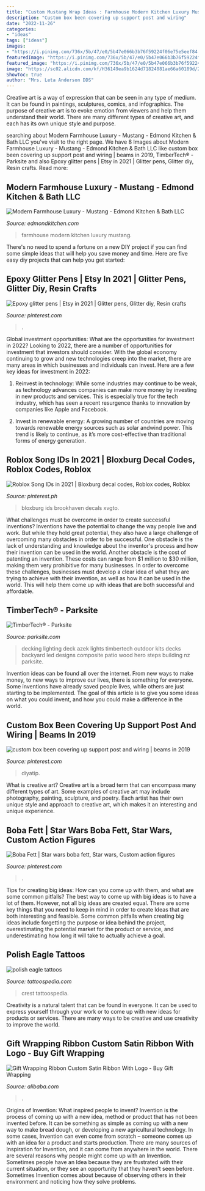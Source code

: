 ```yaml
---
title: "Custom Mustang Wrap Ideas : Farmhouse Modern Kitchen Luxury Mustang"
description: "Custom box been covering up support post and wiring"
date: "2022-11-26"
categories:
- "ideas"
tags: ["ideas"]
images:
- "https://i.pinimg.com/736x/5b/47/e0/5b47e066b3b76f59224f06e75e5eef84.jpg"
featuredImage: "https://i.pinimg.com/736x/5b/47/e0/5b47e066b3b76f59224f06e75e5eef84.jpg"
featured_image: "https://i.pinimg.com/736x/5b/47/e0/5b47e066b3b76f59224f06e75e5eef84.jpg"
image: "https://sc02.alicdn.com/kf/H36149ea9b1624d71824081ae66a60189d/200417584/H36149ea9b1624d71824081ae66a60189d.jpg"
ShowToc: true
author: "Mrs. Leta Anderson DDS"
---
```



Creative art is a way of expression that can be seen in any type of medium. It can be found in paintings, sculptures, comics, and infographics. The purpose of creative art is to evoke emotion from viewers and help them understand their world. There are many different types of creative art, and each has its own unique style and purpose.

	

		
searching about Modern Farmhouse Luxury - Mustang - Edmond Kitchen &amp; Bath LLC you've visit to the right page. We have 8 Images about Modern Farmhouse Luxury - Mustang - Edmond Kitchen &amp; Bath LLC like custom box been covering up support post and wiring | beams in 2019, TimberTech® - Parksite and also Epoxy glitter pens | Etsy in 2021 | Glitter pens, Glitter diy, Resin crafts. Read more:
		
    
## Modern Farmhouse Luxury - Mustang - Edmond Kitchen &amp; Bath LLC

<img loading=lazy src="https://edmondkitchen.com/wp-content/uploads/2017/02/Mustang_Vert_2-e1488813133999.jpg" onerror="this.onerror=null;this.src='https://tse3.mm.bing.net/th?id=OIP.UGYepMMN2mgS7Um2f5L5HQHaO-&amp;pid=15.1';" alt="Modern Farmhouse Luxury - Mustang - Edmond Kitchen &amp; Bath LLC">

_Source: edmondkitchen.com_

>farmhouse modern kitchen luxury mustang. 

	

There's no need to spend a fortune on a new DIY project if you can find some simple ideas that will help you save money and time. Here are five easy diy projects that can help you get started: 

    
## Epoxy Glitter Pens | Etsy In 2021 | Glitter Pens, Glitter Diy, Resin Crafts

<img loading=lazy src="https://i.pinimg.com/736x/5f/11/91/5f11917f9ccfbe7857b68e096c94f61b.jpg" onerror="this.onerror=null;this.src='https://tse2.mm.bing.net/th?id=OIP.v6_h_uXbB4Kc0RiEO6bgcwHaN0&amp;pid=15.1';" alt="Epoxy glitter pens | Etsy in 2021 | Glitter pens, Glitter diy, Resin crafts">

_Source: pinterest.com_

>. 

	

Global investment opportunities: What are the opportunities for investment in 2022?
Looking to 2022, there are a number of opportunities for investment that investors should consider. With the global economy continuing to grow and new technologies creep into the market, there are many areas in which businesses and individuals can invest. Here are a few key ideas for investment in 2022: 
1. Reinvest in technology: While some industries may continue to be weak, as technology advances companies can make more money by investing in new products and services. This is especially true for the tech industry, which has seen a recent resurgence thanks to innovation by companies like Apple and Facebook. 

2. Invest in renewable energy: A growing number of countries are moving towards renewable energy sources such as solar andwind power. This trend is likely to continue, as it’s more cost-effective than traditional forms of energy generation. 


    
## Roblox Song IDs In 2021 | Bloxburg Decal Codes, Roblox Codes, Roblox

<img loading=lazy src="https://i.pinimg.com/736x/54/95/ee/5495ee3d3e2db8047c2fead182a159a4.jpg" onerror="this.onerror=null;this.src='https://tse2.mm.bing.net/th?id=OIP.l2ntSMJg-W7dufUjei4BDwHaHo&amp;pid=15.1';" alt="Roblox Song IDs in 2021 | Bloxburg decal codes, Roblox codes, Roblox">

_Source: pinterest.ph_

>bloxburg ids brookhaven decals xvgto. 

	

What challenges must be overcome in order to create successful inventions?
Inventions have the potential to change the way people live and work. But while they hold great potential, they also have a large challenge of overcoming many obstacles in order to be successful. One obstacle is the lack of understanding and knowledge about the inventor's process and how their invention can be used in the world. Another obstacle is the cost of patenting an invention. These costs can range from $1 million to $30 million, making them very prohibitive for many businesses. In order to overcome these challenges, businesses must develop a clear idea of what they are trying to achieve with their invention, as well as how it can be used in the world. This will help them come up with ideas that are both successful and affordable.

    
## TimberTech® - Parksite

<img loading=lazy src="https://www.parksite.com/wp-content/uploads/2019/01/InDeck_Lighting_DeckingRailing_AZEK_Timbertech.jpg" onerror="this.onerror=null;this.src='https://tse2.mm.bing.net/th?id=OIP.nKjHKezJmLQN82C-ngnCJwHaEK&amp;pid=15.1';" alt="TimberTech® - Parksite">

_Source: parksite.com_

>decking lighting deck azek lights timbertech outdoor kits decks backyard led designs composite patio wood hero steps building nz parksite. 

	

Invention ideas can be found all over the internet. From new ways to make money, to new ways to improve our lives, there is something for everyone. Some inventions have already saved people lives, while others are just starting to be implemented. The goal of this article is to give you some ideas on what you could invent, and how you could make a difference in the world.

    
## Custom Box Been Covering Up Support Post And Wiring | Beams In 2019

<img loading=lazy src="https://i.pinimg.com/736x/f2/12/c1/f212c1260c8d2184cabed15d7b98f5e8--custom-boxes-beams.jpg?b=t" onerror="this.onerror=null;this.src='https://tse1.mm.bing.net/th?id=OIP.vtc0EgmDUh4Lq5fSEKYPCAHaJ3&amp;pid=15.1';" alt="custom box been covering up support post and wiring | beams in 2019">

_Source: pinterest.com_

>diyatip. 

	

What is creative art?
Creative art is a broad term that can encompass many different types of art. Some examples of creative art may include photography, painting, sculpture, and poetry. Each artist has their own unique style and approach to creative art, which makes it an interesting and unique experience.

    
## Boba Fett | Star Wars Boba Fett, Star Wars, Custom Action Figures

<img loading=lazy src="https://i.pinimg.com/736x/5b/47/e0/5b47e066b3b76f59224f06e75e5eef84.jpg" onerror="this.onerror=null;this.src='https://tse1.mm.bing.net/th?id=OIP.TlQilU1GL7NHWG0PppaWOgHaLY&amp;pid=15.1';" alt="Boba Fett | Star wars boba fett, Star wars, Custom action figures">

_Source: pinterest.com_

>. 

	

Tips for creating big ideas: How can you come up with them, and what are some common pitfalls?
The best way to come up with big ideas is to have a lot of them. However, not all big ideas are created equal. There are some key things that you need to keep in mind in order to create Ideas that are both interesting and feasible. Some common pitfalls when creating big ideas include forgetting the purpose or idea behind the project, overestimating the potential market for the product or service, and underestimating how long it will take to actually achieve a goal.

    
## Polish Eagle Tattoos

<img loading=lazy src="http://tattoospedia.com/wp-content/uploads/2015/08/polish-eagle-tattoo-10.jpg" onerror="this.onerror=null;this.src='https://tse4.mm.bing.net/th?id=OIP.o4iU9Pyag6q7inLePCBlRwHaHa&amp;pid=15.1';" alt="polish eagle tattoos">

_Source: tattoospedia.com_

>crest tattoospedia. 

	

Creativity is a natural talent that can be found in everyone. It can be used to express yourself through your work or to come up with new ideas for products or services. There are many ways to be creative and use creativity to improve the world.

    
## Gift Wrapping Ribbon Custom Satin Ribbon With Logo - Buy Gift Wrapping

<img loading=lazy src="https://sc02.alicdn.com/kf/H36149ea9b1624d71824081ae66a60189d/200417584/H36149ea9b1624d71824081ae66a60189d.jpg" onerror="this.onerror=null;this.src='https://tse1.mm.bing.net/th?id=OIP.-K7nE1QlcHN5-SpJYvhdtQHaHa&amp;pid=15.1';" alt="Gift Wrapping Ribbon Custom Satin Ribbon With Logo - Buy Gift Wrapping">

_Source: alibaba.com_

>. 

	

Origins of Invention: What inspired people to invent?
Invention is the process of coming up with a new idea, method or product that has not been invented before. It can be something as simple as coming up with a new way to make bread dough, or developing a new agricultural technology. In some cases, Invention can even come from scratch – someone comes up with an idea for a product and starts production. There are many sources of Inspiration for Invention, and it can come from anywhere in the world.
There are several reasons why people might come up with an Invention. Sometimes people have an Idea because they are frustrated with their current situation, or they see an opportunity that they haven't seen before. Sometimes Invention comes about because of observing others in their environment and noticing how they solve problems.

